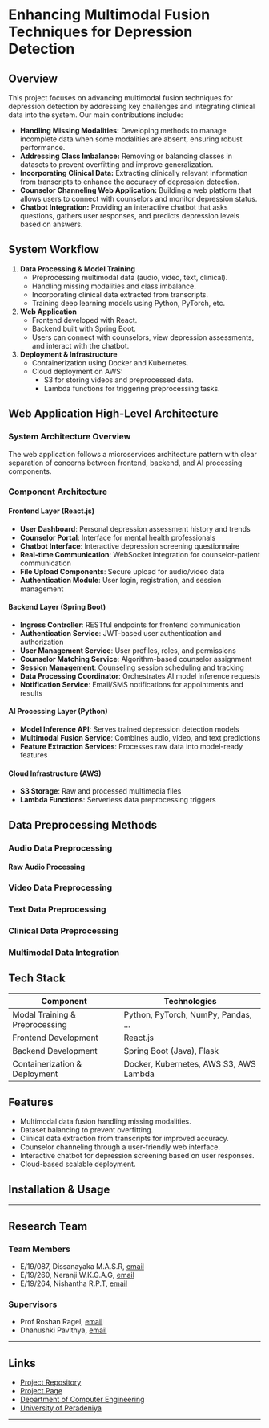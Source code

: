 # Enhancing Multimodal Fusion Techniques for Depression Detection

## Overview
This project focuses on advancing multimodal fusion techniques for depression detection by addressing key challenges and integrating clinical data into the system. Our main contributions include:
- **Handling Missing Modalities:** Developing methods to manage incomplete data when some modalities are absent, ensuring robust performance.
- **Addressing Class Imbalance:** Removing or balancing classes in datasets to prevent overfitting and improve generalization.
- **Incorporating Clinical Data:** Extracting clinically relevant information from transcripts to enhance the accuracy of depression detection.
- **Counselor Channeling Web Application:** Building a web platform that allows users to connect with counselors and monitor depression status.
- **Chatbot Integration:** Providing an interactive chatbot that asks questions, gathers user responses, and predicts depression levels based on answers.

## System Workflow
1. **Data Processing & Model Training**
   - Preprocessing multimodal data (audio, video, text, clinical).
   - Handling missing modalities and class imbalance.
   - Incorporating clinical data extracted from transcripts.
   - Training deep learning models using Python, PyTorch, etc.
2. **Web Application**
   - Frontend developed with React.
   - Backend built with Spring Boot.
   - Users can connect with counselors, view depression assessments, and interact with the chatbot.
3. **Deployment & Infrastructure**
   - Containerization using Docker and Kubernetes.
   - Cloud deployment on AWS:
     - S3 for storing videos and preprocessed data.
     - Lambda functions for triggering preprocessing tasks.

## Web Application High-Level Architecture

### System Architecture Overview
The web application follows a microservices architecture pattern with clear separation of concerns between frontend, backend, and AI processing components.



### Component Architecture

#### Frontend Layer (React.js)
- **User Dashboard**: Personal depression assessment history and trends
- **Counselor Portal**: Interface for mental health professionals
- **Chatbot Interface**: Interactive depression screening questionnaire
- **Real-time Communication**: WebSocket integration for counselor-patient communication
- **File Upload Components**: Secure upload for audio/video data
- **Authentication Module**: User login, registration, and session management

#### Backend Layer (Spring Boot)
- **Ingress Controller**: RESTful endpoints for frontend communication
- **Authentication Service**: JWT-based user authentication and authorization
- **User Management Service**: User profiles, roles, and permissions
- **Counselor Matching Service**: Algorithm-based counselor assignment
- **Session Management**: Counseling session scheduling and tracking
- **Data Processing Coordinator**: Orchestrates AI model inference requests
- **Notification Service**: Email/SMS notifications for appointments and results

#### AI Processing Layer (Python)
- **Model Inference API**: Serves trained depression detection models
- **Multimodal Fusion Service**: Combines audio, video, and text predictions
- **Feature Extraction Services**: Processes raw data into model-ready features

#### Cloud Infrastructure (AWS)
- **S3 Storage**: Raw and processed multimedia files
- **Lambda Functions**: Serverless data preprocessing triggers

## Data Preprocessing Methods

### Audio Data Preprocessing

#### Raw Audio Processing


### Video Data Preprocessing


### Text Data Preprocessing


### Clinical Data Preprocessing


### Multimodal Data Integration




## Tech Stack
| Component | Technologies |
| --------- | ------------ |
| Modal Training & Preprocessing | Python, PyTorch, NumPy, Pandas, ... |
| Frontend Development | React.js |
| Backend Development | Spring Boot (Java), Flask |
| Containerization & Deployment | Docker, Kubernetes, AWS S3, AWS Lambda |

## Features
- Multimodal data fusion handling missing modalities.
- Dataset balancing to prevent overfitting.
- Clinical data extraction from transcripts for improved accuracy.
- Counselor channeling through a user-friendly web interface.
- Interactive chatbot for depression screening based on user responses.
- Cloud-based scalable deployment.

## Installation & Usage
---

## Research Team
### Team Members
- E/19/087, Dissanayaka M.A.S.R, [email](mailto:e19087@eng.pdn.ac.lk)
- E/19/260, Neranji W.K.G.A.G, [email](mailto:e19260@eng.pdn.ac.lk)
- E/19/264, Nishantha R.P.T, [email](mailto:e19264@eng.pdn.ac.lk)

### Supervisors
- Prof Roshan Ragel, [email](mailto:roshanr@eng.pdn.ac.lk)
- Dhanushki Pavithya, [email](mailto:e14240@ce.pdn.ac.lk)

---

## Links
- [Project Repository](https://github.com/cepdnaclk/e19-4yp-Enhancing-Multimodal-Fusion-Techniques-for-Depression-Detection)
- [Project Page](https://cepdnaclk.github.io/e19-4yp-Enhancing-Multimodal-Fusion-Techniques-for-Depression-Detection/)
- [Department of Computer Engineering](http://www.ce.pdn.ac.lk/)
- [University of Peradeniya](https://eng.pdn.ac.lk/)

---
